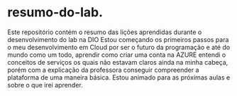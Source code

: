 # resumo-do-lab.
Este repositório contém o resumo das lições aprendidas durante o desenvolvimento do lab na DIO
Estou começando os primeiros passos para o meu desenvolvimento em Cloud por ser o futuro da programação e até do mundo como um todo, aprendir como criar uma conta na AZURE entendi o conceitos de serviços os quais não estavam claros ainda na minha cabeça, porém com a explicação da professora conseguir compreender a plataforma de uma maneira básica. 
Estou animado para as próximas aulas e sobre o que irei aprender. 
